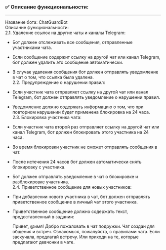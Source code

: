 ### ✅ Описание функциональности:
****
Название бота: ChatGuardBot\
Описание функциональности:\
2.1. Удаление ссылок на другие чаты и каналы Telegram:
 - Бот должен отслеживать все сообщения, отправленные участниками чата.
 - Если сообщение содержит ссылку на другой чат или канал Telegram, бот должен удалить это сообщение автоматически.
 - В случае удаления сообщения бот должен отправлять уведомление в чат о том, что ссылка была удалена.\
2.2. Предупреждение о нарушении правил:
 - Если участник чата отправляет ссылку на другой чат или канал Telegram, бот должен отправлять уведомление о нарушении правил.
 - Уведомление должно содержать информацию о том, что при повторном нарушении будет применена блокировка на 24 часа.\
2.3. Блокировка участника чата:
 - Если участник чата второй раз отправляет ссылку на другой чат или канал Telegram, бот должен блокировать этого участника на 24 часа.
 - Во время блокировки участник не сможет отправлять сообщения в чат.
 - После истечения 24 часов бот должен автоматически снять блокировку с участника.
 - Бот должен отправлять уведомление в чат о блокировке и разблокировке участника.\
2.4. Приветственное сообщение для новых участников:
 - При добавлении нового участника в чат, бот должен отправлять приветственное сообщение в личный чат этого участника.
 - Приветственное сообщение должно содержать текст, предоставленный в задании:
 
     Привет, @имя!
     Добро пожаловать в чат подружки.
     Чат создан для общения и встреч.
     Ознакомься, пожалуйста, с правилами чата.
     Если заскучала, предлагай встречу.
     Или приходи на те, которые предлагают девчонки в чате.